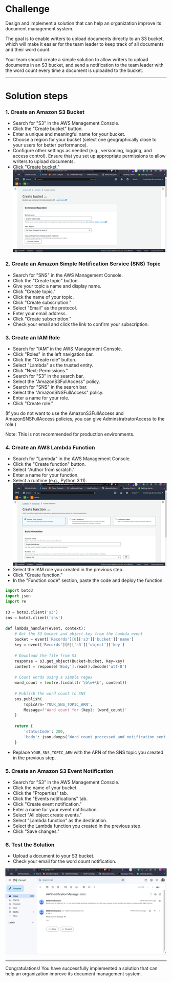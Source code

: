 # Challenge


Design and implement a solution that can help an organization improve its document management system.

 The goal is to enable writers to upload documents directly to an S3 bucket, which will make it easier for the team leader to keep track of all documents and their word count. 
 
 Your team should create a simple solution to allow writers to upload documents in an S3 bucket, and send a notification to the team leader with the word count every time a document is uploaded to the bucket. 

 ***
# Solution steps


### 1. Create an Amazon S3 Bucket
- Search for "S3" in the AWS Management Console.
- Click the "Create bucket" button.
- Enter a unique and meaningful name for your bucket.
- Choose a region for your bucket (select one geographically close to your users for better performance).
- Configure other settings as needed (e.g., versioning, logging, and access control). Ensure that you set up appropriate permissions to allow writers to upload documents.
- Click "Create bucket."
![image](/project1/projectimages/BucketCreate.png)

### 2. Create an Amazon Simple Notification Service (SNS) Topic
- Search for "SNS" in the AWS Management Console.
- Click the "Create topic" button.
- Give your topic a name and display name.
- Click "Create topic."
- Click the name of your topic.
- Click "Create subscription."
- Select "Email" as the protocol.
- Enter your email address.
- Click "Create subscription."
- Check your email and click the link to confirm your subscription.


### 3. Create an IAM Role
- Search for "IAM" in the AWS Management Console.
- Click "Roles" in the left navigation bar.
- Click the "Create role" button.
- Select "Lambda" as the trusted entity.
- Click "Next: Permissions."
- Search for "S3" in the search bar.
- Select the "AmazonS3FullAccess" policy.
- Search for "SNS" in the search bar.
- Select the "AmazonSNSFullAccess" policy.
- Enter a name for your role.
- Click "Create role."

(If you do not want to use the AmazonS3FullAccess and AmazonSNSFullAccess policies, you can give AdminstratratorAccess to the role.) 

Note: This is not recommended for production environments.


### 4. Create an AWS Lambda Function
- Search for "Lambda" in the AWS Management Console.
- Click the "Create function" button.
- Select "Author from scratch."
- Enter a name for your function.
- Select a runtime (e.g., Python 3.11).
![image](/project1/projectimages/functioncreate.png)
- Select the IAM role you created in the previous step.
- Click "Create function."
- In the "Function code" section, paste the code and deploy the function.
```python
import boto3
import json
import re

s3 = boto3.client('s3')
sns = boto3.client('sns')

def lambda_handler(event, context):
    # Get the S3 bucket and object key from the Lambda event
    bucket = event['Records'][0]['s3']['bucket']['name']
    key = event['Records'][0]['s3']['object']['key']

    # Download the file from S3
    response = s3.get_object(Bucket=bucket, Key=key)
    content = response['Body'].read().decode('utf-8')

    # Count words using a simple regex
    word_count = len(re.findall(r'\b\w+\b', content))

    # Publish the word count to SNS
    sns.publish(
        TopicArn='YOUR_SNS_TOPIC_ARN',
        Message=f'Word count for {key}: {word_count}'
    )

    return {
        'statusCode': 200,
        'body': json.dumps('Word count processed and notification sent.')
    }
```
- Replace `YOUR_SNS_TOPIC_ARN` with the ARN of the SNS topic you created in the previous step.
### 5. Create an Amazon S3 Event Notification
- Search for "S3" in the AWS Management Console.
- Click the name of your bucket.
- Click the "Properties" tab.
- Click the "Events notifications" tab.
- Click "Create event notification."
- Enter a name for your event notification.
- Select "All object create events."
- Select "Lambda function" as the destination.
- Select the Lambda function you created in the previous step.
- Click "Save changes."

### 6. Test the Solution
- Upload a document to your S3 bucket.
- Check your email for the word count notification.

![image](/project1/projectimages/Email.png)

***
Congratulations! You have successfully implemented a solution that can help an organization improve its document management system.




